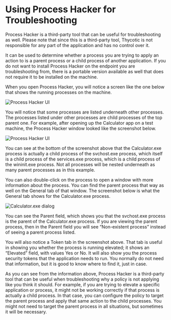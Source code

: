 [title]: # (Using Process Hacker)
[tags]: # (troubleshooting)
[priority]: # (10005)
# Using Process Hacker for Troubleshooting

Process Hacker is a third-party tool that can be useful for troubleshooting as well.  Please note that since this is a third-party tool, Thycotic is not responsible for any part of the application and has no control over it.

It can be used to determine whether a process you are trying to apply an action to is a parent process or a child process of another application.  If you do not want to install Process Hacker on the endpoint you are troubleshooting from, there is a portable version available as well that does not require it to be installed on the machine.

When you open Process Hacker, you will notice a screen like the one below that shows the running processes on the machine.

![Process Hacker UI](images/ts_proc_hacker.png)

You will notice that some processes are listed underneath other processes.  The processes listed under other processes are child processes of the top parent one.  For example, after opening up the Calculator app on a test machine, the Process Hacker window looked like the screenshot below.

![Process Hacker UI](images/ts_proc_hacker_2.png)

You can see at the bottom of the screenshot above that the Calculator.exe process is actually a child process of the svchost.exe process, which itself is a child process of the services.exe process, which is a child process of the wininit.exe process.  Not all processes will be nested underneath as many parent processes as in this example.

You can also double-click on the process to open a window with more information about the process.  You can find the parent process that way as well on the General tab of that window.  The screenshot below is what the General tab shows for the Calculator.exe process.

![Calculator.exe dialog](images/ts_proc_hacker_3.png)

You can see the Parent field, which shows you that the svchost.exe process is the parent of the Calculator.exe process.  If you are viewing the parent process, then in the Parent field you will see “Non-existent process” instead of seeing a parent process listed.

You will also notice a Token tab in the screenshot above.  That tab is useful in showing you whether the process is running elevated; it shows an “Elevated” field, with values Yes or No. It will also show you the process security tokens that the application needs to run.  You normally do not need that information, but it is good to know where to find it, just in case.

As you can see from the information above, Process Hacker is a third-party tool that can be useful when troubleshooting why a policy is not applying like you think it should.  For example, if you are trying to elevate a specific application or process, it might not be working correctly if that process is actually a child process.  In that case, you can configure the policy to target the parent process and apply that same action to the child processes.  You might not need to target the parent process in all situations, but sometimes it will be necessary.